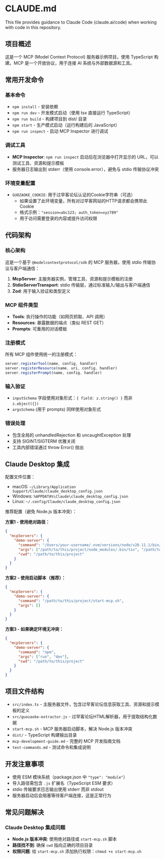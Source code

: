# CLAUDE.md

This file provides guidance to Claude Code (claude.ai/code) when working with code in this repository.

## 项目概述

这是一个 MCP (Model Context Protocol) 服务器示例项目，使用 TypeScript 构建。MCP 是一个开放协议，用于连接 AI 系统与外部数据源和工具。

## 常用开发命令

### 基本命令
- `npm install` - 安装依赖
- `npm run dev` - 开发模式启动（使用 tsx 直接运行 TypeScript）
- `npm run build` - 构建项目到 dist/ 目录
- `npm start` - 生产模式启动（运行构建后的 JavaScript）
- `npm run inspect` - 启动 MCP Inspector 进行调试

### 调试工具
- **MCP Inspector**: `npm run inspect` 启动后在浏览器中打开显示的 URL，可以测试工具、资源和提示模板
- 服务器日志输出到 stderr（使用 console.error），避免与 stdio 传输协议冲突

### 环境变量配置
- `GUOZAOKE_COOKIE`: 用于过早客论坛认证的Cookie字符串（可选）
  - 如果设置了此环境变量，所有对过早客网站的HTTP请求都会携带此Cookie
  - 格式示例：`"session=abc123; auth_token=xyz789"`
  - 用于访问需要登录的内容或提升访问权限

## 代码架构

### 核心架构
这是一个基于 `@modelcontextprotocol/sdk` 的 MCP 服务器，使用 stdio 传输协议与客户端通信：

1. **McpServer**: 主服务器实例，管理工具、资源和提示模板的注册
2. **StdioServerTransport**: stdio 传输层，通过标准输入/输出与客户端通信
3. **Zod**: 用于输入验证和类型定义

### MCP 组件类型
- **Tools**: 执行操作的功能（如网页抓取、API 调用）
- **Resources**: 暴露数据的端点（类似 REST GET）
- **Prompts**: 可重用的对话模板

### 注册模式
所有 MCP 组件使用统一的注册模式：
```typescript
server.registerTool(name, config, handler)
server.registerResource(name, uri, config, handler)  
server.registerPrompt(name, config, handler)
```

### 输入验证
- `inputSchema` 字段使用对象形式：`{ field: z.string() }` 而非 `z.object({})`
- `argsSchema` (用于 prompts) 同样使用对象形式

### 错误处理
- 包含全局的 unhandledRejection 和 uncaughtException 处理
- 支持 SIGINT/SIGTERM 优雅关闭
- 工具内部错误通过 throw Error() 抛出

## Claude Desktop 集成

配置文件位置：
- macOS: `~/Library/Application Support/Claude/claude_desktop_config.json`
- Windows: `%APPDATA%\Claude\claude_desktop_config.json`
- Linux: `~/.config/Claude/claude_desktop_config.json`

推荐配置（避免 Node.js 版本冲突）：

**方案1 - 使用绝对路径：**
```json
{
  "mcpServers": {
    "demo-server": {
      "command": "/Users/your-username/.nvm/versions/node/v20.11.1/bin/node",
      "args": ["/path/to/this/project/node_modules/.bin/tsx", "/path/to/this/project/src/index.ts"],
      "cwd": "/path/to/this/project"
    }
  }
}
```

**方案2 - 使用启动脚本（推荐）：**
```json
{
  "mcpServers": {
    "demo-server": {
      "command": "/path/to/this/project/start-mcp.sh",
      "args": []
    }
  }
}
```

**方案3 - 如果确定环境无冲突：**
```json
{
  "mcpServers": {
    "demo-server": {
      "command": "npm",
      "args": ["run", "dev"],
      "cwd": "/path/to/this/project"
    }
  }
}
```

## 项目文件结构

- `src/index.ts` - 主服务器文件，包含过早客论坛信息获取工具、资源和提示模板的定义
- `src/guozaoke-extractor.js` - 过早客论坛HTML解析器，用于提取结构化数据
- `start-mcp.sh` - MCP 服务器启动脚本，解决 Node.js 版本冲突
- `dist/` - TypeScript 构建输出目录
- `mcp-development-guide.md` - 完整的 MCP 开发指南文档
- `test-commands.md` - 测试命令和集成说明

## 开发注意事项

- 使用 ESM 模块系统（package.json 中 `"type": "module"`）
- 导入路径需包含 `.js` 扩展名（TypeScript ESM 要求）
- stdio 传输要求日志输出使用 stderr 而非 stdout
- 服务器启动后会阻塞等待客户端连接，这是正常行为

## 常见问题解决

### Claude Desktop 集成问题
- **Node.js 版本冲突**: 使用绝对路径或 `start-mcp.sh` 脚本
- **路径找不到**: 确保 `cwd` 指向正确的项目目录
- **权限问题**: 给 `start-mcp.sh` 添加执行权限：`chmod +x start-mcp.sh`
